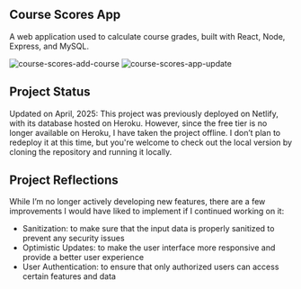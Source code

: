 ## Course Scores App

A web application used to calculate course grades, built with React, Node, Express, and MySQL.

![course-scores-add-course](https://user-images.githubusercontent.com/116539775/236922626-c3d20e0e-9a8c-4562-8852-96f4d5eb6908.gif)
![course-scores-app-update](https://user-images.githubusercontent.com/116539775/236922647-3490b11d-1681-4392-bc59-08a310155b06.gif)


## Project Status

Updated on April, 2025: This project was previously deployed on Netlify, with its database hosted on Heroku. However, since the free tier is no longer available on Heroku, I have taken the project offline. I don’t plan to redeploy it at this time, but you're welcome to check out the local version by cloning the repository and running it locally.

## Project Reflections

While I’m no longer actively developing new features, there are a few improvements I would have liked to implement if I continued working on it:

- Sanitization: to make sure that the input data is properly sanitized to prevent any security issues
- Optimistic Updates: to make the user interface more responsive and provide a better user experience
- User Authentication: to ensure that only authorized users can access certain features and data
